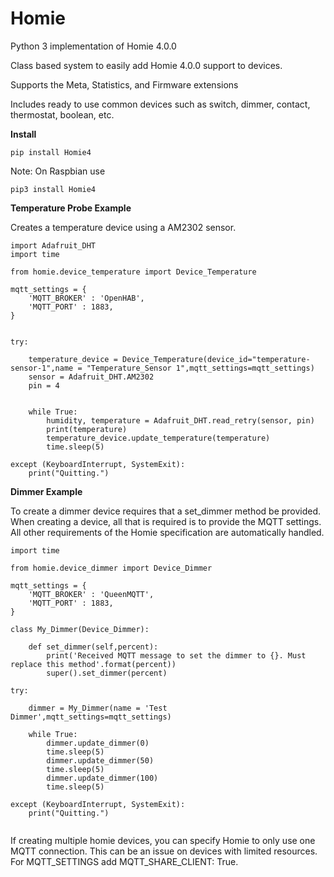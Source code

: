 # Homie

Python 3 implementation of Homie 4.0.0

Class based system to easily add Homie 4.0.0 support to devices.

Supports the Meta, Statistics, and Firmware extensions

Includes ready to use common devices such as switch, dimmer, contact, thermostat, boolean, etc. 

**Install**

~~~~
pip install Homie4
~~~~

Note: On Raspbian use 

~~~~
pip3 install Homie4
~~~~

**Temperature Probe Example**

Creates a temperature device using a AM2302 sensor. 

~~~~
import Adafruit_DHT
import time

from homie.device_temperature import Device_Temperature

mqtt_settings = {
    'MQTT_BROKER' : 'OpenHAB',
    'MQTT_PORT' : 1883,
}


try:

    temperature_device = Device_Temperature(device_id="temperature-sensor-1",name = "Temperature_Sensor 1",mqtt_settings=mqtt_settings)
    sensor = Adafruit_DHT.AM2302
    pin = 4

    
    while True:
        humidity, temperature = Adafruit_DHT.read_retry(sensor, pin)
        print(temperature)
        temperature_device.update_temperature(temperature)
        time.sleep(5)

except (KeyboardInterrupt, SystemExit):
    print("Quitting.")   
~~~~


**Dimmer Example** 

To create a dimmer device requires that a set_dimmer method be provided. When creating a device, all that is required is to provide the MQTT settings. All other requirements of the Homie specification are automatically handled.

~~~~
import time

from homie.device_dimmer import Device_Dimmer

mqtt_settings = {
    'MQTT_BROKER' : 'QueenMQTT',
    'MQTT_PORT' : 1883,
}

class My_Dimmer(Device_Dimmer):

    def set_dimmer(self,percent):
        print('Received MQTT message to set the dimmer to {}. Must replace this method'.format(percent))
        super().set_dimmer(percent)        

try:

    dimmer = My_Dimmer(name = 'Test Dimmer',mqtt_settings=mqtt_settings)
    
    while True:
        dimmer.update_dimmer(0)
        time.sleep(5)
        dimmer.update_dimmer(50)
        time.sleep(5)
        dimmer.update_dimmer(100)
        time.sleep(5)

except (KeyboardInterrupt, SystemExit):
    print("Quitting.")      


~~~~



If creating multiple homie devices, you can specify Homie to only use one MQTT connection. This can be an issue on devices with limited resources. For MQTT_SETTINGS add MQTT_SHARE_CLIENT: True.
